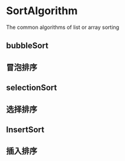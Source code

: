 # SortAlgorithm
The common algorithms of list or array sorting

## bubbleSort
## 冒泡排序

## selectionSort
## 选择排序

## InsertSort
## 插入排序
